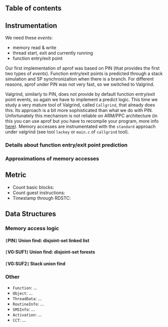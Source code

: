 <h2>Table of contents</h2>

## Instrumentation ##
We need these _events_:
  * memory read & write
  * thread start, exit and currently running
  * function entry/exit point

Our first implementation of aprof was based on PIN (that provides the first two types of _events_). Function entry/exit points is predicted through a stack simulation and SP synchronization when there is a branch. For different reasons, aprof under PIN was not very fast, so we switched to Valgrind.

Valgrind, similarly to PIN, does not provide by default function entry/exit point events, so again we have to implement a predict logic. This time we study a very mature tool of Valgrind, called `Callgrind`, that already does this. Its approach is a bit more sophisticated than what we do with PIN. Unfortunately this mechanism is not reliable on ARM/PPC architecture (in this you can use aprof but you have to recompile your program, more info [here](AprofOnARM_PPC.md)).
Memory accesses are instrumentated with the `standard` approach under valgrind (see tool `lackey` or `main.c` of `callgrind` tool).

### Details about function entry/exit point prediction ###
### Approximations of memory accesses ###
## Metric ##
  * Count basic blocks:
  * Count guest instructions:
  * Timestamp through RDSTC:

## Data Structures ##
### Memory access logic ###
#### `[`PIN`]` Union find: disjoint-set linked list ####
#### `[`VG:SUF1`]` Union find: disjoint-set forests ####
#### `[`VG:SUF2`]` Stack union find ####
### Other ###
  * `Function`: ...
  * `Object`: ...
  * `ThreadData`: ...
  * `RoutineInfo`: ...
  * `SMSInfo`: ...
  * `Activation`: ...
  * `CCT`: ...